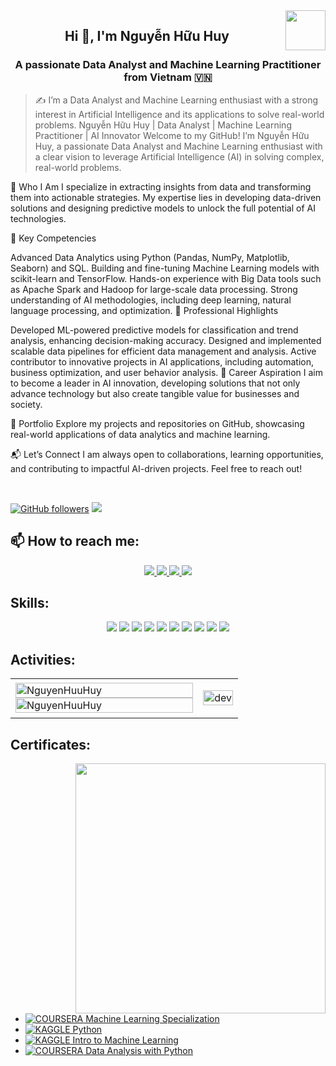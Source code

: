 
<!-- <img align="left" width="400" src="https://github.githubassets.com/images/modules/profile/profile-first-repo.svg" /> -->
<img align="right" width="64" src="[https://github.com/NguyenHuuHuy.png](https://scontent.fdad3-3.fna.fbcdn.net/v/t39.30808-1/474260306_1114485696810608_8377811255015955500_n.jpg?stp=dst-jpg_s200x200_tt6&_nc_cat=105&ccb=1-7&_nc_sid=e99d92&_nc_ohc=drMEhI9NAB0Q7kNvgH-2J6-&_nc_zt=24&_nc_ht=scontent.fdad3-3.fna&_nc_gid=AlQUb38PsuUDPs6VFcW4hpP&oh=00_AYBwp2Fi1n0xsDMNNOed8uP8uRL1C3KexWodDmUm6vs0oA&oe=679D4E92)" />
<!-- <img align="right" width="64" src="https://img.icons8.com/color/48/vietnam-circular.png" /> -->

<h2 align="center">Hi 👋, I'm Nguyễn Hữu Huy</h2>
<p align="center">
  <h3 align="center">A passionate Data Analyst and Machine Learning Practitioner from Vietnam 🇻🇳 </h3>
</p>

> ✍ I’m a Data Analyst and Machine Learning enthusiast with a strong interest in Artificial Intelligence and its applications to solve real-world problems.
> Nguyễn Hữu Huy | Data Analyst | Machine Learning Practitioner | AI Innovator
Welcome to my GitHub! I’m Nguyễn Hữu Huy, a passionate Data Analyst and Machine Learning enthusiast with a clear vision to leverage Artificial Intelligence (AI) in solving complex, real-world problems.

🚀 Who I Am
I specialize in extracting insights from data and transforming them into actionable strategies. My expertise lies in developing data-driven solutions and designing predictive models to unlock the full potential of AI technologies.

🔧 Key Competencies

Advanced Data Analytics using Python (Pandas, NumPy, Matplotlib, Seaborn) and SQL.
Building and fine-tuning Machine Learning models with scikit-learn and TensorFlow.
Hands-on experience with Big Data tools such as Apache Spark and Hadoop for large-scale data processing.
Strong understanding of AI methodologies, including deep learning, natural language processing, and optimization.
🌟 Professional Highlights

Developed ML-powered predictive models for classification and trend analysis, enhancing decision-making accuracy.
Designed and implemented scalable data pipelines for efficient data management and analysis.
Active contributor to innovative projects in AI applications, including automation, business optimization, and user behavior analysis.
🎯 Career Aspiration
I aim to become a leader in AI innovation, developing solutions that not only advance technology but also create tangible value for businesses and society.

📂 Portfolio
Explore my projects and repositories on GitHub, showcasing real-world applications of data analytics and machine learning.

📬 Let’s Connect
I am always open to collaborations, learning opportunities, and contributing to impactful AI-driven projects. Feel free to reach out!

<br />

[![GitHub followers](https://img.shields.io/github/followers/NguyenHuuHuy?style=social)](https://github.com/huynguyenhuu43)
![](https://komarev.com/ghpvc/?username=NguyenHuuHuy&style=flat-square)

## 📫 How to reach me:

<p align="center">
   <a href="https://www.facebook.com/your.name9999999" alt="Facebook">
    <img src="https://img.icons8.com/fluent/48/000000/facebook-new.png" target="_blank" />
  </a> 
  <a href="https://linkedin.com/in/nguyenhuuhuy" target="_blank">
    <img src="https://img.icons8.com/fluent/48/000000/linkedin.png"/>
  </a>
  <a href="https://github.com/huynguyenhuu43" alt="Github">
    <img src="https://img.icons8.com/fluent/48/000000/github.png"/>
  </a> 
  <a href="mailto:huynguyenhuu43@gmail.com" alt="Email">
    <img src="https://img.icons8.com/fluent/48/000000/mailing.png"/>
  </a>
</p>

## Skills:
<p align="center">
  <img src="https://img.icons8.com/color/48/000000/python.png"/>
  <img src="https://img.icons8.com/color/48/000000/tensorflow.png"/>
  <img src="https://img.icons8.com/color/48/000000/sql.png"/>
  <img src="https://img.icons8.com/color/48/000000/mongodb.png"/>
  <img src="https://img.icons8.com/color/48/000000/git.png"/>
  <img src="https://img.icons8.com/color/48/000000/github.png"/>
  <img src="https://img.icons8.com/fluent/48/000000/visual-studio-code-2019.png"/>
  <img src="https://img.icons8.com/dusk/48/000000/anaconda.png"/>
  <img src="https://img.icons8.com/color/48/000000/pandas.png"/>
  <img src="https://img.icons8.com/color/48/000000/numpy.png"/>
</p>

## Activities:

<table style="width:100%;">
  <tr>
    <td>
      <img src="https://github-readme-stats.vercel.app/api/top-langs/?username=NguyenHuuHuy&bg_color=FFFFFF00&text_color=179fa3&layout=compact&hide=CSS&langs_count=10&custom_title=Top%20Languages%20Used" alt="NguyenHuuHuy" width="100%"/>
      <img src="https://github-readme-stats.vercel.app/api?username=NguyenHuuHuy&bg_color=FFFFFF00&text_color=179fa3&show_icons=true&count_private=true&include_all_commits=true&custom_title=GitHub%20Activity" alt="NguyenHuuHuy" width="100%"/>
    </td>
    <td>
      <p align="center"> 
        <img src="https://cdn.dribbble.com/users/1059583/screenshots/4171367/coding-freak.gif" alt="dev" width="100%"/>
      </p>
    </td>
  </tr>
</table>

## Certificates:

<img align="right" width="400" src="https://github.githubassets.com/images/modules/profile/profile-joined-github.svg">

- [![COURSERA](https://img.shields.io/badge/-COURSERA-green) Machine Learning Specialization](https://www.coursera.org/account/accomplishments/certificate/XYZ123)
- [![KAGGLE](https://img.shields.io/badge/-KAGGLE-blue) Python](https://www.kaggle.com/learn/certification/nguyenhuuhuy/python)
- [![KAGGLE](https://img.shields.io/badge/-KAGGLE-blue) Intro to Machine Learning](https://www.kaggle.com/learn/certification/nguyenhuuhuy/intro-to-machine-learning)
- [![COURSERA](https://img.shields.io/badge/-COURSERA-green) Data Analysis with Python](https://www.coursera.org/account/accomplishments/certificate/ABC456)

